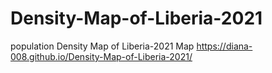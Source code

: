 # Density-Map-of-Liberia-2021
population Density Map of Liberia-2021 Map
https://diana-008.github.io/Density-Map-of-Liberia-2021/
